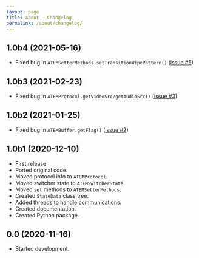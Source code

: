 ```yaml
---
layout: page
title: About - Changelog
permalink: /about/changelog/
---
```


## 1.0b4 (2021-05-16)
* Fixed bug in `ATEMSetterMethods.setTransitionWipePattern()` ([issue #5](https://github.com/clvLabs/PyATEMMax/issues/5))

## 1.0b3 (2021-02-23)
* Fixed bug in `ATEMProtocol.getVideoSrc/getAudioSrc()` ([issue #3](https://github.com/clvLabs/PyATEMMax/issues/3))

## 1.0b2 (2021-01-25)
* Fixed bug in `ATEMBuffer.getFlag()` ([issue #2](https://github.com/clvLabs/PyATEMMax/issues/2))

## 1.0b1 (2020-12-10)
* First release.
* Ported original code.
* Moved protocol info to `ATEMProtocol`.
* Moved switcher state to `ATEMSwitcherState`.
* Moved `set` methods to `ATEMSetterMethods`.
* Created `StateData` class tree.
* Added threads to handle communications.
* Created documentation.
* Created Python package.

## 0.0 (2020-11-16)
* Started development.
